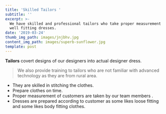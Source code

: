 ```yaml
---
title: 'Skilled Tailors '
subtitle: ''
excerpt: >-
  We have skilled and professional tailors who take proper measurement and make
  well fitting dresses.
date: '2019-03-24'
thumb_img_path: images/jnjbhv.jpg
content_img_path: images/superb-sunflower.jpg
template: post
---
```


**Tailors** covert designs of our designers into actual designer dress.

> We also provide training to tailors who are not familiar with advanced technology as they are from rural area. 

* They are skilled in stitching the clothes. 
* Prepare clothes on time. 
* Proper measurement of customers are taken by our team members . 
* Dresses are prepared according to customer as some likes loose fitting and some likes body fitting clothes.
